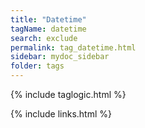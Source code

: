 ```yaml
---
title: "Datetime"
tagName: datetime
search: exclude
permalink: tag_datetime.html
sidebar: mydoc_sidebar
folder: tags
---
```

{% include taglogic.html %}

{% include links.html %}
